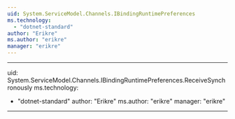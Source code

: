```yaml
---
uid: System.ServiceModel.Channels.IBindingRuntimePreferences
ms.technology: 
  - "dotnet-standard"
author: "Erikre"
ms.author: "erikre"
manager: "erikre"
---
```


---
uid: System.ServiceModel.Channels.IBindingRuntimePreferences.ReceiveSynchronously
ms.technology: 
  - "dotnet-standard"
author: "Erikre"
ms.author: "erikre"
manager: "erikre"
---
